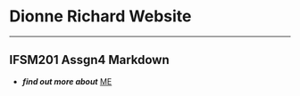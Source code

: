 # Dionne Richard Website

-------------------------

## IFSM201 Assgn4 Markdown





+ ***find out more about*** [ME](bio)


